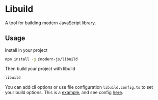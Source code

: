 # Libuild

A tool for building modern JavaScript library.

## Usage
Install in your project
```bash
npm install -g @modern-js/libuild
```
Then build your project with libuild
```bash
libuild
```

You can add cli options or use file configuration `libuild.config.ts` to set your build options.
This is a [example](../../example), and see config [here](./src/types/config/index.ts).

